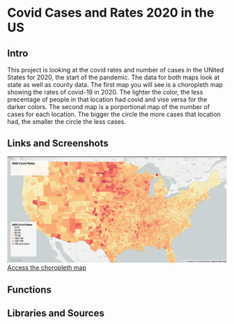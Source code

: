 # Covid Cases and Rates 2020 in the US

## Intro
This project is looking at the covid rates and number of cases in the UNited States for 2020, the start of the pandemic. The data for both maps look at state as well as county data. The first map you will see is a choropleth map showing the rates of covid-19 in 2020. The lighter the color, the less precentage of people in that location had covid and vise versa for the darker colors. The second map is a porportional map of the number of cases for each location. The bigger the circle the more cases that location had, the smaller the circle the less cases.
## Links and Screenshots
![rates map](/img/Map1.png) <br>
[Access the choropleth map](https://ilee17.github.io/webMap/map1.html)
## Functions

## Libraries and Sources

